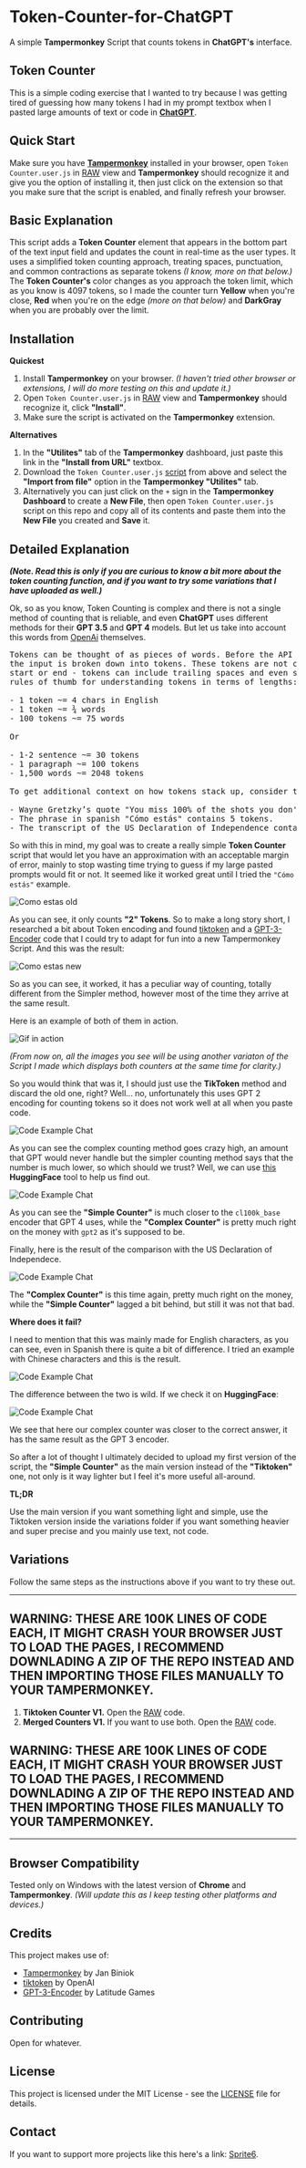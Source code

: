 # Token-Counter-for-ChatGPT
A simple **Tampermonkey** Script that counts tokens in **ChatGPT's** interface.

## Token Counter

This is a simple coding exercise that I wanted to try because I was getting tired of guessing how many tokens I had in my prompt textbox when I pasted large amounts of text or code in **[ChatGPT](https://chat.openai.com/)**. 

## Quick Start

Make sure you have **[Tampermonkey](https://www.tampermonkey.net)** installed in your browser, open `Token Counter.user.js` in [RAW](https://github.com/SpriteSixis/Token-Counter-for-ChatGPT/blob/main/Token%20Counter.user.js) view and **Tampermonkey** should recognize it and give you the option of installing it, then just click on the extension so that you make sure that the script is enabled, and finally refresh your browser. 

## Basic Explanation

This script adds a **Token Counter** element that appears in the bottom part of the text input field and updates the count in real-time as the user types. It uses a simplified token counting approach, treating spaces, punctuation, and common contractions as separate tokens *(I know, more on that below.)* The **Token Counter's** color changes as you approach the token limit, which as you know is 4097 tokens, so I made the counter turn **Yellow** when you're close, **Red** when you're on the edge *(more on that below)* and **DarkGray** when you are probably over the limit.

## Installation

**Quickest**

1) Install **Tampermonkey** on your browser. *(I haven't tried other browser or extensions, I will do more testing on this and update it.)*
2) Open `Token Counter.user.js` in [RAW](https://github.com/SpriteSixis/Token-Counter-for-ChatGPT/blob/main/Token%20Counter.user.js) view and **Tampermonkey** should recognize it, click **"Install"**.
3) Make sure the script is activated on the **Tampermonkey** extension.

**Alternatives**

1) In the **"Utilites"** tab of the **Tampermonkey** dashboard, just paste this link in the **"Install from URL"** textbox.
2) Download the  `Token Counter.user.js` [script](https://github.com/SpriteSixis/Token-Counter-for-ChatGPT/blob/main/Token%20Counter.user.js) from above and select the **"Import from file"** option in the **Tampermonkey "Utilites"** tab.
3) Alternatively you can just click on the `+` sign in the **Tampermonkey Dashboard** to create a **New File**, then open `Token Counter.user.js` script on this repo and copy all of its contents and paste them into the **New File** you created and **Save** it. 

## Detailed Explanation

***(Note. Read this is only if you are curious to know a bit more about the token counting function, and if you want to try some variations that I have uploaded as well.)***

Ok, so as you know, Token Counting is complex and there is not a single method of counting that is reliable, and even **ChatGPT** uses different methods for their **GPT 3.5** and **GPT 4** models. But let us take into account this words from [OpenAi](https://help.openai.com/en/articles/4936856-what-are-tokens-and-how-to-count-them) themselves.

<pre>
Tokens can be thought of as pieces of words. Before the API processes the prompts, 
the input is broken down into tokens. These tokens are not cut up exactly where the words
start or end - tokens can include trailing spaces and even sub-words. Here are some helpful
rules of thumb for understanding tokens in terms of lengths:

- 1 token ~= 4 chars in English
- 1 token ~= ¾ words
- 100 tokens ~= 75 words

Or 

- 1-2 sentence ~= 30 tokens
- 1 paragraph ~= 100 tokens
- 1,500 words ~= 2048 tokens

To get additional context on how tokens stack up, consider this:

- Wayne Gretzky’s quote "You miss 100% of the shots you don't take" contains 11 tokens.
- The phrase in spanish "Cómo estás" contains 5 tokens.
- The transcript of the US Declaration of Independence contains 1,695 tokens.
</pre>

So with this in mind, my goal was to create a really simple **Token Counter** script that would let you have an approximation with an acceptable margin of error, mainly to stop wasting time trying to guess if my large pasted prompts would fit or not. It seemed like it worked great until I tried the `"Cómo estás"` example. 

![Como estas old](./assets/03a.png)

As you can see, it only counts **"2" Tokens**. So to make a long story short, I researched a bit about Token encoding and found [tiktoken](https://github.com/openai/tiktoken/tree/main) and a [GPT-3-Encoder](https://github.com/latitudegames/GPT-3-Encoder) code that I could try to adapt for fun into a new Tampermonkey Script. And this was the result:

![Como estas new](./assets/03c.png)

So as you can see, it worked, it has a peculiar way of counting, totally different from the Simpler method, however most of the time they arrive at the same result. 

Here is an example of both of them in action.

![Gif in action](./assets/11.gif)

*(From now on, all the images you see will be using another variaton of the Script I made which displays both counters at the same time for clarity.)*

So you would think that was it, I should just use the **TikToken** method and discard the old one, right? Well... no, unfortunately this uses GPT 2 encoding for counting tokens so it does not work well at all when you paste code. 

![Code Example Chat](./assets/04.png)

As you can see the complex counting method goes crazy high, an amount that GPT would never handle but the simpler counting method says that the number is much lower, so which should we trust? Well, we can use [this](https://huggingface.co/spaces/JacobLinCool/tiktoken-calculator) **HuggingFace** tool to help us find out. 

![Code Example Chat](./assets/05mod.png)

As you can see the **"Simple Counter"** is much closer to the `cl100k_base` encoder that GPT 4 uses, while the **"Complex Counter"** is pretty much right on the money with `gpt2` as it's supposed to be.

Finally, here is the result of the comparison with the US Declaration of Independece.

![Code Example Chat](./assets/02.png)

The **"Complex Counter"** is this time again, pretty much right on the money, while the **"Simple Counter"** lagged a bit behind, but still it was not that bad. 

**Where does it fail?**

I need to mention that this was mainly made for English characters, as you can see, even in Spanish there is quite a bit of difference. I tried an example with Chinese characters and this is the result.

![Code Example Chat](./assets/08.png)

The difference between the two is wild. If we check it on **HuggingFace**:

![Code Example Chat](./assets/09mod.png)

We see that here our complex counter was closer to the correct answer, it has the same result as the GPT 3 encoder. 

So after a lot of thought I ultimately decided to upload my first version of the script, the **"Simple Counter"** as the main version instead of the **"Tiktoken"** one, not only is it way lighter but I feel it's more useful all-around.

**TL;DR**

Use the main version if you want something light and simple, use the Tiktoken version inside the variations folder if you want something heavier and super precise and you mainly use text, not code.

## Variations

Follow the same steps as the instructions above if you want to try these out. 

-----
**WARNING: THESE ARE 100K LINES OF CODE EACH, IT MIGHT CRASH YOUR BROWSER JUST TO LOAD THE PAGES, I RECOMMEND DOWNLADING A ZIP OF THE REPO INSTEAD AND THEN IMPORTING THOSE FILES MANUALLY TO YOUR TAMPERMONKEY.**
-

1) **Tiktoken Counter V1.** Open the [RAW](https://github.com/SpriteSixis/Token-Counter-for-ChatGPT/blob/main/variations/TikToken%20Counter%20V1.user.js) code.
2) **Merged Counters V1.** If you want to use both. Open the [RAW](https://github.com/SpriteSixis/Token-Counter-for-ChatGPT/blob/main/variations/Merged%20Token%20Counters%20V1.user.js) code.

**WARNING: THESE ARE 100K LINES OF CODE EACH, IT MIGHT CRASH YOUR BROWSER JUST TO LOAD THE PAGES, I RECOMMEND DOWNLADING A ZIP OF THE REPO INSTEAD AND THEN IMPORTING THOSE FILES MANUALLY TO YOUR TAMPERMONKEY.**
-

-----

## Browser Compatibility

Tested only on Windows with the latest version of **Chrome** and **Tampermonkey**. *(Will update this as I keep testing other platforms and devices.)*

## Credits

This project makes use of:

- [Tampermonkey](https://www.tampermonkey.net) by Jan Biniok
- [tiktoken](https://github.com/openai/tiktoken/tree/main) by OpenAI
- [GPT-3-Encoder](https://github.com/latitudegames/GPT-3-Encoder) by Latitude Games

## Contributing

Open for whatever.

## License

This project is licensed under the MIT License - see the [LICENSE](LICENSE) file for details.

## Contact

If you want to support more projects like this here's a link: [Sprite6](https://ko-fi.com/sprite6). 
